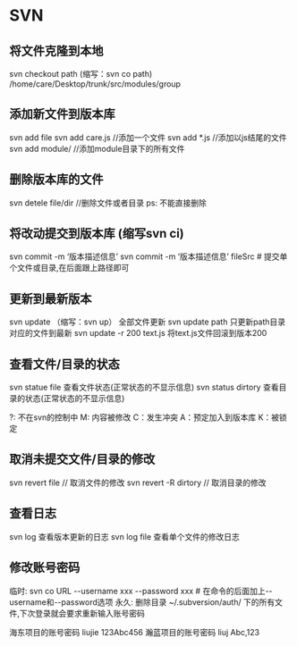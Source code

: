 # SVN

## 将文件克隆到本地
svn checkout path  (缩写：svn co path)
/home/care/Desktop/trunk/src/modules/group

## 添加新文件到版本库
svn add file
svn add care.js  //添加一个文件
svn add *.js  //添加以js结尾的文件
svn add module/  //添加module目录下的所有文件

## 删除版本库的文件
svn detele file/dir   //删除文件或者目录
ps: 不能直接删除

## 将改动提交到版本库  (缩写svn ci)
svn commit -m ‘版本描述信息’
svn commit -m ‘版本描述信息’ fileSrc  # 提交单个文件或目录,在后面跟上路径即可

## 更新到最新版本
svn update  （缩写：svn up） 全部文件更新
svn update path   只更新path目录对应的文件到最新
svn update -r 200 text.js  将text.js文件回滚到版本200

## 查看文件/目录的状态
svn statue file   查看文件状态(正常状态的不显示信息)
svn status dirtory   查看目录的状态(正常状态的不显示信息)

?: 不在svn的控制中
M: 内容被修改
C：发生冲突
A：预定加入到版本库
K：被锁定

## 取消未提交文件/目录的修改
svn revert file  // 取消文件的修改
svn revert -R dirtory  // 取消目录的修改

## 查看日志
svn log   查看版本更新的日志
svn log file   查看单个文件的修改日志

## 修改账号密码
临时: svn co URL --username xxx --password xxx   # 在命令的后面加上--username和--password选项
永久: 删除目录 ~/.subversion/auth/ 下的所有文件,下次登录就会要求重新输入账号密码

海东项目的账号密码
liujie 123Abc456
瀚蓝项目的账号密码
liuj Abc,123
